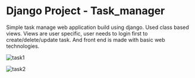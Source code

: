 # Django Project - Task_manager

Simple task manage web application build using django. 
Used class based views. Views are user specific, user needs to login first to create/delete/update task. 
And front end is made with basic web technologies.

![task1](https://user-images.githubusercontent.com/59889321/131212449-5087c3e6-6324-4739-ab1e-8d7952fcd074.png)

![task2](https://user-images.githubusercontent.com/59889321/131212469-a83ade25-e1ab-49fe-a648-6df8d90e8331.png)



